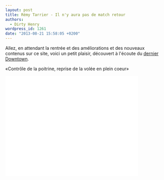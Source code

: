```yaml
---
layout: post
title: Rémy Tarrier - Il n'y aura pas de match retour
authors:
  - Dirty Henry
wordpress_id: 1261
date: "2013-08-21 15:58:05 +0200"
---
```


Allez, en attendant la rentrée et des améliorations et des nouveaux contenus sur
ce site, voici un petit plaisir, découvert à l'écoute du
[dernier Downtown](http://www.franceinter.fr/emission-downtown-la-derniere-seance).

«Contrôle de la poitrine, reprise de la volée en plein coeur»

 <iframe width="420" height="315" src="//www.youtube.com/embed/gmkb6YBboNs" frameborder="0" allowfullscreen></iframe>
